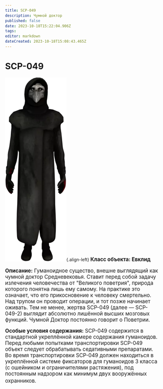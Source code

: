 ```yaml
---
title: SCP-049
description: Чумной доктор
published: false
date: 2023-10-18T15:22:04.906Z
tags: 
editor: markdown
dateCreated: 2023-10-18T15:08:43.465Z
---
```


# SCP-049
![049.png](/images/roles/049.png){.align-left} <big>
**Класс объекта: Евклид**


 **Описание:** Гуманоидное существо, внешне выглядящий как чумной доктор Средневековья. Ставит перед собой задачу излечения человечества от "Великого поветрия", природа которого понятна лишь ему самому. На практике это означает, что его прикосновение к человеку смертельно. Над трупом он проводит операции, и тот позже начинает оживать. Тем не менее, жертва SCP-049 (далее — SCP-049-2) выглядит абсолютно лишённой высших мозговых функций. Чумной Доктор постоянно говорит о Поветрии.
  
  
  
  **Особые условия содержания:** SCP-049 содержится в стандартной укреплённой камере содержания гуманоидов. Перед любыми попытками транспортировки SCP-049 объект следует обрабатывать седативными препаратами. Во время транспортировки SCP-049 должен находиться в укреплённой системе фиксаторов для гуманоидов 3 класса (с ошейником и ограничителями растяжения), под постоянным надзором как минимум двух вооружённых охранников. 
ㅤ
 
 
 
 
 
  
   
   
   
   
   
  
   
   
   
   
   
   